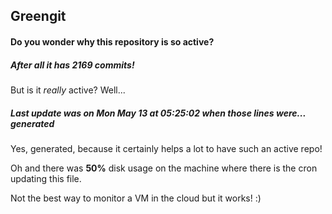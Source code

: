 ## Greengit

#### Do you wonder why this repository is so active?

##### After all it has 2169 commits!

But is it *really* active? Well...

##### Last update was on Mon May 13 at 05:25:02 when those lines were... generated

Yes, generated, because it certainly helps a lot to have such an active repo!

Oh and there was **50%** disk usage on the machine
where there is the cron updating this file.

Not the best way to monitor a VM in the cloud but it works! :)

